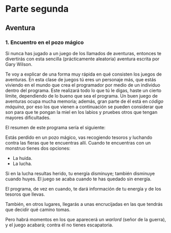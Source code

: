 # Parte segunda

## Aventura

### 1. Encuentro en el pozo mágico

Si nunca has jugado a un juego de los llamados de aventuras, entonces te divertirás con esta sencilla (prácticamente aleatoria) aventura escrita por Gary Wilson.

Te voy a explicar de una forma muy rápida en qué consisten los juegos de aventuras. En esta clase de juegos tú eres un personaje más, que estás viviendo en el mundo que crea el programador por medio de un individuo dentro del programa. Este realizará todo lo que tú le digas, haste un cierto límite, dependiendo de lo bueno que sea el programa. Un buen juego de aventuras ocupa mucha memoria; además, gran parte de él está en *código máquina*, por eso los que vienen a continuación se pueden considerar que son para que te pongan la miel en los labios y pruebes otros que tengan mayores dificultades.

El resumen de este programa sería el siguiente:

Estás perdido en un pozo mágico, vas recogiendo tesoros y luchando contra las fieras que te encuentras allí. Cuando te encuentras con un monstruo tienes dos opciones:

* La huida.
* La lucha.

Si en la lucha resultas herido, tu energía disminuye; también disminuye cuando huyes. El juego se acaba cuando te has quedado sin energía.

El programa, de vez en cuando, te dará información de tu energía y de los tesoros que llevas.

También, en otros lugares, llegarás a unas encrucijadas en las que tendrás que decidir qué camino tomas.

Pero habrá momentos en los que aparecerá un *warlord* (señor de la guerra), y el juego acabará; contra él no tienes escapatoria.
